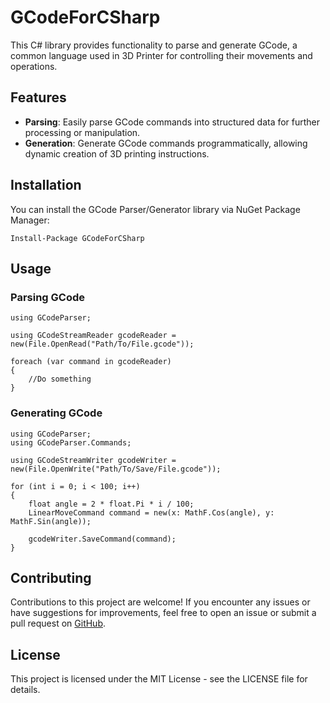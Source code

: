 # GCodeForCSharp

This C# library provides functionality to parse and generate GCode, a common language used in 3D Printer for controlling their movements and operations.

## Features

- **Parsing**: Easily parse GCode commands into structured data for further processing or manipulation.
- **Generation**: Generate GCode commands programmatically, allowing dynamic creation of 3D printing instructions.

## Installation

You can install the GCode Parser/Generator library via NuGet Package Manager:


```
Install-Package GCodeForCSharp
```

## Usage

### Parsing GCode

``` CSharp
using GCodeParser;  
  
using GCodeStreamReader gcodeReader = new(File.OpenRead("Path/To/File.gcode"));  
  
foreach (var command in gcodeReader)  
{  
    //Do something  
}
```

### Generating GCode

``` CSharp
using GCodeParser;  
using GCodeParser.Commands;  
  
using GCodeStreamWriter gcodeWriter = new(File.OpenWrite("Path/To/Save/File.gcode"));  
  
for (int i = 0; i < 100; i++)  
{  
    float angle = 2 * float.Pi * i / 100;  
    LinearMoveCommand command = new(x: MathF.Cos(angle), y: MathF.Sin(angle));  
  
    gcodeWriter.SaveCommand(command);  
}
```

## Contributing

Contributions to this project are welcome! If you encounter any issues or have suggestions for improvements, feel free to open an issue or submit a pull request on [GitHub](https://github.com/DaltonBritton/GCodeForCSharp).

## License

This project is licensed under the MIT License - see the LICENSE file for details.
